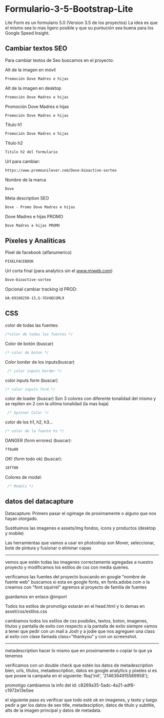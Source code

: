 # Formulario-3-5-Bootstrap-Lite
 Lite Form es un formulario 5.0 (Version 3.5 de los proyectos) La idea es que el mismo sea lo mas ligero posible y que su puntución sea buena para los Google Speed Insight.

## Cambiar textos SEO
Para cambiar textos de Seo buscamos en el proyecto:

Alt de la imagen en móvil
```html
Promoción Dove Madres e hijas
```

Alt de la imagen en desktop
```html
Promoción Dove Madres e hijas
```

Promoción Dove Madres e hijas
```html
Promoción Dove Madres e hijas
```

Titulo h1
```html
Promoción Dove Madres e hijas
```

Titulo h2
```html
Titulo h2 del formulario
```

Url para cambiar:
```html
https://www.promounilever.com/Dove-bioactive-sorteo
```

Nombre de la marca
```html
Dove
``` 

Meta description SEO
```html
Dove - Promo Dove Madres e hijas
```

Dove Madres e hijas PROMO
```html
Dove Madres e hijas PROMO
```

## Pixeles y Analiticas

Pixel de facebook (alfanumerico)
```html
PIXELFACEBOOK
```

Url corta final (para analytics sin el www.miweb.com)
```html
Dove-bioactive-sorteo
```

Opcional cambiar  tracking id PROD:
```html
UA-69168250-13,G-7GV4QCGML9
```

## CSS
color de todas las fuentes:
```css
/*color de todas las fuentes */
```

Color de botón (buscar)
```css
/* color de boton */
```

Color border de los inputs(buscar)
```css
 /* color inputs border */
 ```

color inputs form (buscar)
```css
/* color inputs form */
```

color de loader (buscar) Son 3 colores con diferente tonalidad del mismo y se repiten en 2 con la ultima tonalidad (la mas baja)
```css
 /* Spinner Color */
```

color de los h1, h2, h3...
```css
/* color de la fuente hs */
```

DANGER (form errores) (buscar):
```css
ff8a00
```


OK! (form todo ok) (buscar):
```css
18ff00
```

Colores de modal:
```css
 /* Modals */
```

## datos del datacapture
Datacapture:
Primero pasar el ogimage de proximamente o alguno que nos hayan otorgado.

Sustituimos las imagenes e assets/img
fondos, icons y productos (desktop y mobile)

Las herramientas que vamos a usar en photoshop son
Mover, seleccionar, bote de pintura y fusionar o eliminar capas

----------
vemos que estén todas las imagenes correctamente agregadas a nuestro proyecto
y modificamos los estilos de css con media queries.

verificamos las fuentes del proyecto buscando en google "nombre de fuente web"
buscamos si esta en google fonts, en fonts.adobe.com o la creamos con "font squirrel"
agremos al proyecto de familia de fuentes

guardamos en enlace @import

Todos los estilos de promotigo estarán en el head.html y lo demas en asset/css/estilos.css

cambiamos todos los estilos de css posibiles, textos, boton, imagenes, titulos y pantalla de exito
con respecto a la pantalla de exito siempre vamos a tener que pedir con un mail a Josh y a jodie que nos agreguen una class al exito con clase llamada class="thankyou"
y con un screenshot.

---------
metadescription
hacer lo mismo que en proximamente o copiar lo que ya tenemos

verificamos con un double check que estén los datos de metadescription bien, urls, titulos, metadescription, datos en google analytics
y pixeles si es que posee la campaña en el siguiente:
  fbq('init', '2146364915589958');
  
  
promotigo
cambiamos la info del id:
c8269a35-5adc-4a21-adf6-c1972e13e0ee

el siguiente paso es verificar que todo esté ok en imagenes, y texto y luego pedir a ger los datos de seo
title, metadesciption, datos de titulo y subtitle, alts de la imagen principal y datos de metadata.
